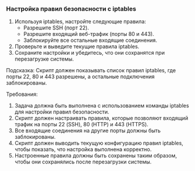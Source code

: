 
### Настройка правил безопасности с iptables

1. Используя iptables, настройте следующие правила:
   - Разрешите SSH (порт 22).
   - Разрешите входящий веб-трафик (порты 80 и 443).
   - Заблокируйте все остальные входящие соединения.
2. Проверьте и выведите текущие правила iptables.
3. Сохраните настройки и убедитесь, что они сохранятся при перезагрузке системы.

Подсказка: Скрипт должен показывать список правил iptables, где порты 22, 80 и 443 разрешены, а остальные подключения заблокированы.

Требования:
1. Задача должна быть выполнена с использованием команды iptables для настройки правил безопасности.
2. Скрипт должен настраивать правила, которые позволяют входящий трафик на порты 22 (SSH), 80 (HTTP) и 443 (HTTPS).
3. Все входящие соединения на другие порты должны быть заблокированы.
4. Скрипт должен выводить текущую конфигурацию правил iptables, чтобы показать, что настройка выполнена корректно.
5. Настроенные правила должны быть сохранены таким образом, чтобы они сохранялись после перезагрузки системы.